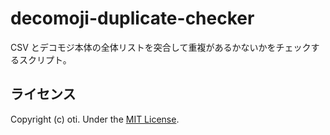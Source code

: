 # decomoji-duplicate-checker

CSV とデコモジ本体の全体リストを突合して重複があるかないかをチェックするスクリプト。

## ライセンス

Copyright (c) oti. Under the [MIT License](LICENSE).
